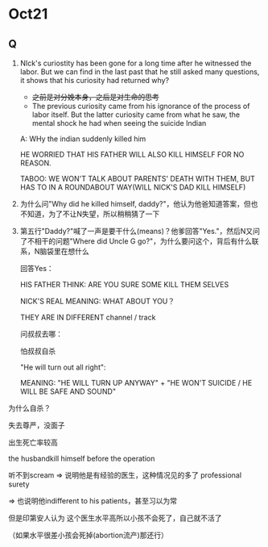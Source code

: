 # Oct21

## Q

1. NIck's curiostity has been gone for a long time after he witnessed the labor. But we can find  in the last past that he still asked many questions, it shows that his curiosity had returned why?

   - ~~之前是对分娩本身，之后是对生命的思考~~
   - The previous curiosity came from his ignorance of the process of labor itself. But the latter curiosity came from what he saw, the mental shock he had when seeing the suicide Indian

   A: WHy the indian suddenly killed him

   HE WORRIED THAT HIS FATHER WILL ALSO KILL HIMSELF FOR NO REASON.

   TABOO: WE WON'T TALK ABOUT PARENTS' DEATH WITH THEM, BUT HAS TO IN A ROUNDABOUT WAY(WILL NICK'S DAD KILL HIMSELF)

2. 为什么问"Why did he killed himself, daddy?"，他认为他爸知道答案，但也不知道，为了不让N失望，所以稍稍猜了一下



3. 第五行"Daddy?"喊了一声是要干什么(means)？他爹回答"Yes."，然后N又问了不相干的问题"Where did Uncle G go?"，为什么要问这个，背后有什么联系，N脑袋里在想什么

   回答Yes：

   HIS FATHER THINK: ARE YOU SURE SOME KILL THEM SELVES

   NICK'S REAL MEANING: WHAT ABOUT YOU？

   THEY ARE IN DIFFERENT channel / track 

   问叔叔去哪：

   怕叔叔自杀

   "He will turn out all right":

   MEANING: "HE WILL TURN UP ANYWAY" + "HE WON'T SUICIDE / HE WILL BE SAFE AND SOUND"



为什么自杀？

失去尊严，没面子



出生死亡率较高



the husbandkill himself before the operation



听不到scream $\Longrightarrow$ 说明他是有经验的医生，这种情况见的多了 professional surety

$\Longrightarrow$ 也说明他indifferent to his patients，甚至习以为常

但是印第安人认为 这个医生水平高所以小孩不会死了，自己就不活了

（如果水平很差小孩会死掉(abortion流产)那还行）